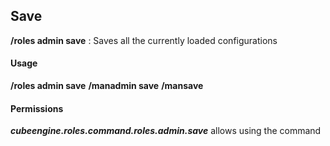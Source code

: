 ## Save ##
**/roles admin save** : Saves all the currently loaded configurations

#### Usage ####
**/roles admin save**
**/manadmin save**
**/mansave**

#### Permissions ####
***cubeengine.roles.command.roles.admin.save*** allows using the command
